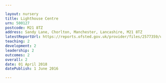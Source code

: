 ```yaml
---

layout: nursery
title: Lighthouse Centre
urn: 500127
postcode: M21 8TZ
address: Sandy Lane, Chorlton, Manchester, Lancashire, M21 8TZ
latestReportUrl: https://reports.ofsted.gov.uk/provider/files/2577359/urn/500127.pdf
teaching: 2
development: 2
leadership: 2
outcomes: 2
overall: 2
date: 01 April 2018 
datePublish: 1 June 2016

---
```

